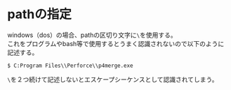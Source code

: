 # pathの指定

windows（dos）の場合、pathの区切り文字に`\`を使用する。  
これをプログラムやbash等で使用するとうまく認識されないので以下のように記述する。

```
$ C:Program Files\\Perforce\\p4merge.exe
```

`\`を２つ続けて記述しないとエスケープシーケンスとして認識されてしまう。  
